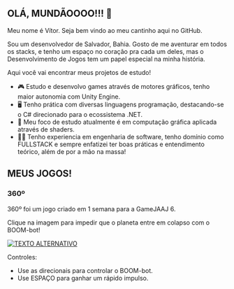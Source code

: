 ## OLÁ, MUNDÃOOOO!!! 👋

Meu nome é Vítor. Seja bem vindo ao meu cantinho aqui no GitHub.

Sou um desenvolvedor de Salvador, Bahia. Gosto de me aventurar em todos os stacks, e tenho um espaço no coração pra cada um deles, mas o Desenvolvimento de Jogos tem um papel especial na minha história.

Aqui você vai encontrar meus projetos de estudo!

- 🎮 Estudo e desenvolvo games através de motores gráficos, tenho maior autonomia com Unity Engine.
- 🖥️ Tenho prática com diversas linguagens programação, destacando-se o C# direcionado para o ecossistema .NET.
- 🧠 Meu foco de estudo atualmente é em computação gráfica aplicada através de shaders.
- 👨‍💻 Tenho experiencia em engenharia de software, tenho domínio como FULLSTACK e sempre enfatizei ter boas práticas e entendimento teórico, além de por a mão na massa!

## MEUS JOGOS!


### 360º

360º foi um jogo criado em 1 semana para a GameJAAJ 6.

Clique na imagem para impedir que o planeta entre em colapso com o BOOM-bot!

[![TEXTO ALTERNATIVO](https://img.itch.zone/aW1nLzY2NDg2NTgucG5n/original/UUUnWn.png)](https://bardo.itch.io/360)

Controles:
- Use as direcionais para controlar o BOOM-bot. 
- Use ESPAÇO para ganhar um rápido impulso.
